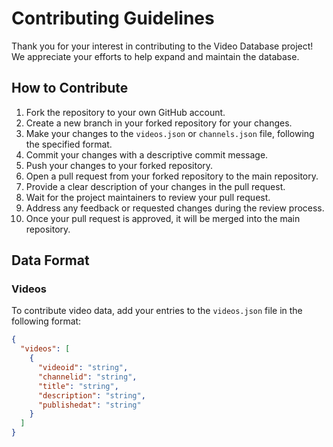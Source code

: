 # Contributing Guidelines

Thank you for your interest in contributing to the Video Database project! We appreciate your efforts to help expand and maintain the database.

## How to Contribute

1. Fork the repository to your own GitHub account.
2. Create a new branch in your forked repository for your changes.
3. Make your changes to the `videos.json` or `channels.json` file, following the specified format.
4. Commit your changes with a descriptive commit message.
5. Push your changes to your forked repository.
6. Open a pull request from your forked repository to the main repository.
7. Provide a clear description of your changes in the pull request.
8. Wait for the project maintainers to review your pull request.
9. Address any feedback or requested changes during the review process.
10. Once your pull request is approved, it will be merged into the main repository.

## Data Format

### Videos

To contribute video data, add your entries to the `videos.json` file in the following format:

```json
{
  "videos": [
    {
      "videoid": "string",
      "channelid": "string",
      "title": "string",
      "description": "string",
      "publishedat": "string"
    }
  ]
}
```
